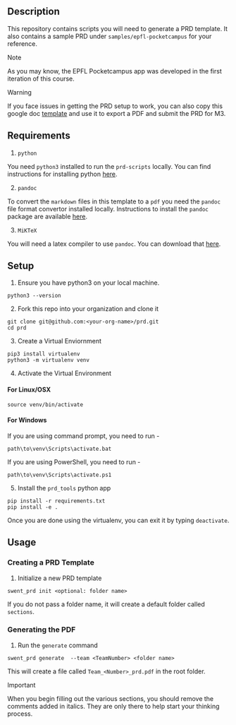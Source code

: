 ## Description

This repository contains scripts you will need to generate a PRD template.
It also contains a sample PRD under `samples/epfl-pocketcampus` for your reference.

>[!NOTE]
>As you may know, the EPFL Pocketcampus app was developed in the first iteration
>of this course. 

> [!WARNING]
> If you face issues in getting the PRD setup to work, you can also copy this google doc [template](https://docs.google.com/document/d/1Ow0d1C7g_oLMRQQAzc6ivBJLO2s9G5BXmbU7otUmMdY/edit?usp=sharing) and use it to export a PDF and submit the PRD for M3. 

## Requirements 

1. `python` 

You need `python3` installed to run the `prd-scripts` locally. You can find
instructions for installing python
[here](https://realpython.com/installing-python/).

2. `pandoc`

To convert the `markdown` files in this template to a `pdf` you need the
`pandoc` file format convertor installed locally. Instructions to install the
`pandoc` package are available [here](https://pandoc.org/installing.html).

3. `MiKTeX`

You will need a latex compiler to use `pandoc`. You can download that [here](https://miktex.org/download).

## Setup

1. Ensure you have python3 on your local machine. 
```
python3 --version
```

2. Fork this repo into your organization and clone it 
```
git clone git@github.com:<your-org-name>/prd.git
cd prd
```

3. Create a Virtual Enviornment
```
pip3 install virtualenv
python3 -m virtualenv venv
```

4. Activate the Virtual Environment

#### For Linux/OSX

```
source venv/bin/activate
```

#### For Windows

If you are using command prompt, you need to run - 
```
path\to\venv\Scripts\activate.bat
```

If you are using PowerShell, you need to run - 
```
path\to\venv\Scripts\activate.ps1
```

5. Install the `prd_tools` python app
```
pip install -r requirements.txt
pip install -e .
```

Once you are done using the virtualenv, you can exit it by typing `deactivate`.

## Usage

### Creating a PRD Template

1. Initialize a new PRD template
```
swent_prd init <optional: folder name>
```
If you do not pass a folder name, it will create a default folder called
`sections`. 

### Generating the PDF

1. Run the `generate` command
```
swent_prd generate  --team <TeamNumber> <folder name>
```

This will create a file called `Team_<Number>_prd.pdf` in the root folder.

>[!IMPORTANT]
> When you begin filling out the various sections, you should remove the
> comments added in italics. They are only there to help start your thinking
> process.
